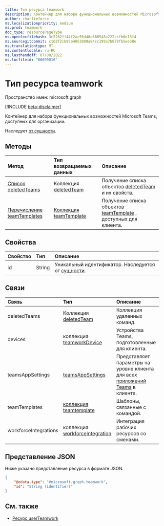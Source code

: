 ```yaml
---
title: Тип ресурса teamwork
description: Контейнер для набора функциональных возможностей Microsoft Teams, доступных для организации.
author: charlieforce
ms.localizationpriority: medium
ms.prod: teamwork
doc_type: resourcePageType
ms.openlocfilehash: 3c5282ff44f2ae56d40e666548e222ccfb6e13f4
ms.sourcegitcommit: c168f2cb95b4863080a84cc199a7b878fb5eeb8e
ms.translationtype: MT
ms.contentlocale: ru-RU
ms.lasthandoff: 07/08/2022
ms.locfileid: "66690016"
---
```

# <a name="teamwork-resource-type"></a>Тип ресурса teamwork

Пространство имен: microsoft.graph

[!INCLUDE [beta-disclaimer](../../includes/beta-disclaimer.md)]

Контейнер для набора функциональных возможностей Microsoft Teams, доступных для организации. 

Наследует [от сущности](../resources/entity.md).

## <a name="methods"></a>Методы
|Метод|Тип возвращаемых данных|Описание|
|:---|:---|:---|
|[Список deletedTeams](../api/teamwork-list-deletedteams.md)|Коллекция [deletedTeam](../resources/deletedteam.md)|Получение списка объектов [deletedTeam](../resources/deletedteam.md) и их свойств.|
|[Перечисление teamTemplates](../api/teamwork-list-teamtemplates.md)|[Коллекция teamTemplate](../resources/teamtemplate.md)|Получение списка объектов [teamTemplate](../resources/teamtemplate.md) , доступных для клиента. |

## <a name="properties"></a>Свойства
|Свойство|Тип|Описание|
|:---|:---|:---|
|id|String| Уникальный идентификатор. Наследуется от [сущности](../resources/entity.md).|

## <a name="relationships"></a>Связи
| Связь | Тип | Описание |
|:---------------|:--------|:----------|
|deletedTeams|Коллекция [deletedTeam](../resources/deletedteam.md)| Коллекция удаленных команд.|
|devices|коллекция [teamworkDevice](../resources/teamworkdevice.md)|Устройства Teams, подготовленные для клиента.|
|teamsAppSettings|[teamsAppSettings](../resources/teamsappsettings.md)|Представляет параметры на уровне клиента для всех [приложений Teams](teamsapp.md) в клиенте.|
|teamTemplates|[коллекция teamtemplate](../resources/teamtemplate.md)| Шаблоны, связанные с командой.|
|workforceIntegrations|коллекция [workforceIntegration](../resources/workforceintegration.md)| Интеграция рабочих ресурсов со сменами.|

## <a name="json-representation"></a>Представление JSON
Ниже указано представление ресурса в формате JSON.
<!-- {
  "blockType": "resource",
  "keyProperty": "id",
  "@odata.type": "microsoft.graph.teamwork",
  "baseType": "microsoft.graph.entity",
  "openType": false
}
-->

``` json
{
    "@odata.type": "#microsoft.graph.teamwork",
    "id": "String (identifier)"
}
```

## <a name="see-also"></a>См. также

- [Ресурс userTeamwork](userteamwork.md)

